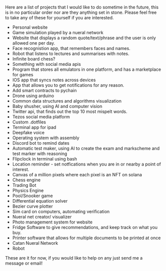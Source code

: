 Here are a list of projects that I would like to do sometime in the future, this is in no particular order nor are they anything set in stone. Please feel free to take any of these for yourself if you are interested.

* Personal website
* Game simulation played by a nueral network 
* Website that displays a random quote/text/phrase and the user is only allowed one per day.
* Face recognistion app, that remembers faces and names.
* Robot that listens to lectures and summarises with notes. 
* Infinite board chess?
* Something with social media apis
* Program that stores all emulators in one platform, and has a marketplace for games
* IOS app that syncs notes across devices
* App that allows you to get notifications for any reason.
* Add smart contracts to pychain
* Drone using arduino 
* Common data structures and algorithms visualization
* Baby shusher, using AI and computer vision
* Twitter api, that finds out the top 10 most mispelt words.
* Tezos social media platform
* Custom .dotfiles
* Terminal app for ipad
* Deepfake voice
* Operating system with assembly
* Discord bot to remind dates
* Automatic test maker, using AI to create the exam and markscheme and test marker with reasoning
* Flipclock in terminal using bash
* Location reminder - set notfications when you are in or nearby a point of interest.
* Canvas of a million pixels where each pixel is an NFT on solana
* Chess engine
* Trading Bot
* Physics Engine
* Pool/Snooker game
* Differential equation solver
* Bezier curve plotter
* Sim card on computers, automating verification
* Nueral net creator/ visualizer
* Photo management system for website
* Fridge Software to give recommendations, and keep track on what you buy.
* Printer software that allows for multiple documents to be printed at once
* Catan Nueral Network
* Robot

These are it for now, if you would like to help on any just send me a message or email!
